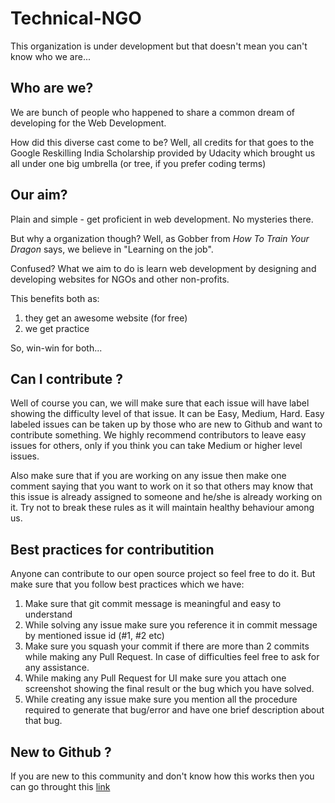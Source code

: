 # Technical-NGO


This organization is under development but that doesn't mean you can't know who we are...

## Who are we?

We are bunch of people who happened to share a common dream of developing for the Web Development.

How did this diverse cast come to be? Well, all credits for that goes to the Google Reskilling India Scholarship provided by Udacity which brought us all under one big umbrella (or tree, if you prefer coding terms)

## Our aim?

Plain and simple - get proficient in web development. No mysteries there.

But why a organization though? Well, as Gobber from _How To Train Your Dragon_ says, we believe in "Learning on the job".

Confused? What we aim to do is learn web development by designing and developing websites for NGOs and other non-profits. 

This benefits both as:
1. they get an awesome website (for free)
2. we get practice

So, win-win for both...


## Can I contribute ?

Well of course you can, we will make sure that each issue will have label showing the difficulty level of that issue. It can be Easy, Medium, Hard. Easy labeled issues can be taken up by those who are new to Github and want to contribute something. We highly recommend contributors to leave easy issues for others, only if you think you can take Medium or higher level issues.

Also make sure that if you are working on any issue then make one comment saying that you want to work on it so that others may know that this issue is already assigned to someone and he/she is already working on it. Try not to break these rules as it will maintain healthy behaviour among us.

## Best practices for contributition

Anyone can contribute to our open source project so feel free to do it. But make sure that you follow best practices which we have:

1. Make sure that git commit message is meaningful and easy to understand
2. While solving any issue make sure you reference it in commit message by mentioned issue id (#1, #2 etc)
3. Make sure you squash your commit if there are more than 2 commits while making any Pull Request. In case of difficulties feel free to ask for any assistance.
4. While making any Pull Request for UI make sure you attach one screenshot showing the final result or the bug which you have solved.
5. While creating any issue make sure you mention all the procedure required to generate that bug/error and have one brief description about that bug.

## New to Github ?

If you are new to this community and don't know how this works then you can go throught this [link](https://guides.github.com/activities/hello-world/)
